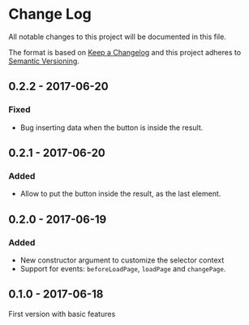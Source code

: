 # Change Log
All notable changes to this project will be documented in this file.

The format is based on [Keep a Changelog](http://keepachangelog.com/) 
and this project adheres to [Semantic Versioning](http://semver.org/).

## 0.2.2 - 2017-06-20

### Fixed

* Bug inserting data when the button is inside the result.

## 0.2.1 - 2017-06-20

### Added

* Allow to put the button inside the result, as the last element.

## 0.2.0 - 2017-06-19

### Added

* New constructor argument to customize the selector context
* Support for events: `beforeLoadPage`, `loadPage` and `changePage`.

## 0.1.0 - 2017-06-18

First version with basic features
